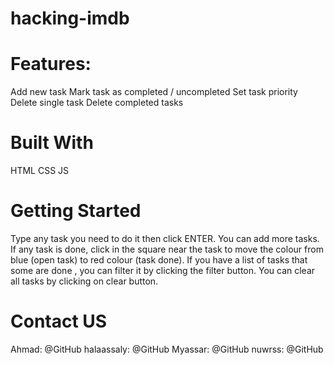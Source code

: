 # hacking-imdb

# Features:
Add new task
Mark task as completed / uncompleted
Set task priority
Delete single task
Delete completed tasks
# Built With
HTML
CSS
JS
# Getting Started
Type any task you need to do it then click ENTER. You can add more tasks.
If any task is done, click in the square near the task to move the colour from blue (open task) to red colour (task done).
If you have a list of tasks that some are done , you can filter it by clicking the filter button.
You can clear all tasks by clicking on clear button.
# Contact US
Ahmad: @GitHub
halaassaly: @GitHub
Myassar: @GitHub
nuwrss: @GitHub

